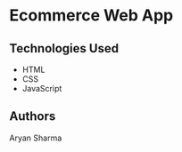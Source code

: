 <h1>Ecommerce Web App</h1>
<section>
        <h2>Technologies Used</h2>
        <ul>
            <li>HTML</li>
            <li>CSS</li>
            <li>JavaScript</li>
        </ul>
</section>
<section>
        <h2>Authors</h2>
        <p>Aryan Sharma</p>
    </section>

